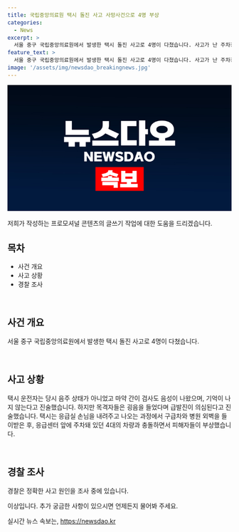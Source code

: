 ```yaml
---
title: 국립중앙의료원 택시 돌진 사고 사망사건으로 4명 부상
categories:
  - News
excerpt: >
  서울 중구 국립중앙의료원에서 발생한 택시 돌진 사고로 4명이 다쳤습니다. 사고가 난 주차장에서 택시는 구급차와 병원 외벽을 들이받으며 발생한 사고로, 운전자 A씨는 음주상태가 아니었고, 마약 간이 검사에서도 음성이 나왔습니다. 하지만 목격자들은 급발진을 의심하고 있습니다. 중상자는 수술 후에 안정된 상태이며, 경찰은 정확한 사고 원인을 조사 중입니다.
feature_text: >
  서울 중구 국립중앙의료원에서 발생한 택시 돌진 사고로 4명이 다쳤습니다. 사고가 난 주차장에서 택시는 구급차와 병원 외벽을 들이받으며 발생한 사고로, 운전자 A씨는 음주상태가 아니었고, 마약 간이 검사에서도 음성이 나왔습니다. 하지만 목격자들은 급발진을 의심하고 있습니다. 중상자는 수술 후에 안정된 상태이며, 경찰은 정확한 사고 원인을 조사 중입니다.
image: '/assets/img/newsdao_breakingnews.jpg'
---
```


<p><img src="/assets/img/newsdao_breakingnews.jpg" alt="cryptoinkorea 속보" /></p>

<p>저희가 작성하는 프로모셔널 콘텐츠의 글쓰기 작업에 대한 도움을 드리겠습니다.</p>

<h2 data-ke-size="size26">목차</h2>

<ul>
  <li>사건 개요</li>
  <li>사고 상황</li>
  <li>경찰 조사</li>
</ul>

<p data-ke-size="size16">&nbsp;</p>

<h2 data-ke-size="size26">사건 개요</h2>

<p>서울 중구 국립중앙의료원에서 발생한 택시 돌진 사고로 4명이 다쳤습니다.</p>

<p data-ke-size="size16">&nbsp;</p>

<h2 data-ke-size="size26">사고 상황</h2>

<p>택시 운전자는 당시 음주 상태가 아니었고 마약 간이 검사도 음성이 나왔으며, 기억이 나지 않는다고 진술했습니다. 하지만 목격자들은 굉음을 들었다며 급발진이 의심된다고 진술했습니다. 택시는 응급실 손님을 내려주고 나오는 과정에서 구급차와 병원 외벽을 들이받은 후, 응급센터 앞에 주차돼 있던 4대의 차량과 충돌하면서 피해자들이 부상했습니다.</p>

<p data-ke-size="size16">&nbsp;</p>

<h2 data-ke-size="size26">경찰 조사</h2>

<p>경찰은 정확한 사고 원인을 조사 중에 있습니다.</p>

<p>이상입니다. 추가 궁금한 사항이 있으시면 언제든지 물어봐 주세요.</p>
실시간 뉴스 속보는, <a href="https://newsdao.kr" rel="dofollow">https://newsdao.kr</a>


